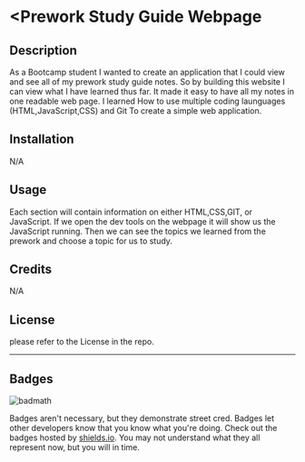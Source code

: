 # <Prework Study Guide Webpage

## Description

As a Bootcamp student I wanted to create an application that I could view and see all of my prework study guide notes. So by building this website I can view what I have learned thus far. It made it easy to have all my notes in one readable web page. I learned How to use multiple coding launguages (HTML,JavaScript,CSS) and Git To create a simple web application.





## Installation
N/A


## Usage

Each section will contain information on either HTML,CSS,GIT, or JavaScript. If we open the dev tools on the webpage it will show us the JavaScript running. Then we can see the topics we learned from the prework and choose a topic for us to study.




## Credits

N/A

## License

please refer to the License in the repo.

---



## Badges

![badmath](https://img.shields.io/github/languages/top/nielsenjared/badmath)

Badges aren't necessary, but they demonstrate street cred. Badges let other developers know that you know what you're doing. Check out the badges hosted by [shields.io](https://shields.io/). You may not understand what they all represent now, but you will in time.

